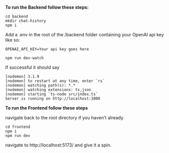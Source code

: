 <b>To run the Backend follow these steps:</b>

```
cd backend
mkdir chat-history
npm i
```

Add a .env in the root of the /backend folder containing your OpenAI api key like so:
```
OPENAI_API_KEY=Your api key goes here
```

```
npm run dev-watch
```

If successful it should say 
```
[nodemon] 3.1.9
[nodemon] to restart at any time, enter `rs`
[nodemon] watching path(s): *.*
[nodemon] watching extensions: ts,json
[nodemon] starting `ts-node src/index.ts`
Server is running on http://localhost:3000
```

<b>To run the Frontend follow these steps</b>

navigate back to the root directory if you haven't already

```
cd frontend
npm i
npm run dev
```

navigate to http://localhost:5173/ and give it a spin.
